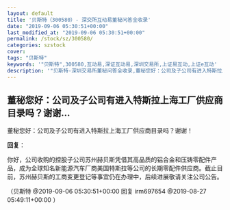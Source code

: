 ```yaml
---
layout: default
title: '贝斯特（300580）- 深交所互动易董秘问答全收录'
date: "2019-09-06 05:30:51+00:00"
last_modified_at: "2019-09-06 05:30:51+00:00"
permalink: /stock/sz/300580/
categories: szstock
cover: 
tags: "贝斯特"
keywords: '"贝斯特",300580,互动易,深证互动易,深圳交易所,上证易互动,上证e互动'
description: '"贝斯特-深圳交易所董秘问答全收录,董秘您好：公司及子公司有进入特斯拉上海工厂供应商目录吗？谢谢！"'
---
```


## 董秘您好：公司及子公司有进入特斯拉上海工厂供应商目录吗？谢谢...

董秘您好：公司及子公司有进入特斯拉上海工厂供应商目录吗？谢谢！

**回复**：

你好，公司收购的控股子公司苏州赫贝斯凭借其高品质的铝合金和压铸零配件产品，成为全球知名新能源汽车厂商美国特斯拉等公司的长期零配件供应商。截止目前，苏州赫贝斯的工商变更登记等事宜仍在办理中，后续进展敬请关注公司公告。 

（贝斯特  @2019-09-06 05:30:51+00:00 回复 irm697654  @2019-08-27 05:49:11+00:00 ）

